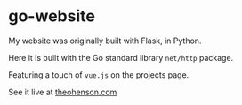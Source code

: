 # go-website

My website was originally built with Flask, in Python.

Here it is built with the Go standard library `net/http` package.

Featuring a touch of `vue.js` on the projects page.

See it live at [theohenson.com](https://theohenson.com/)
